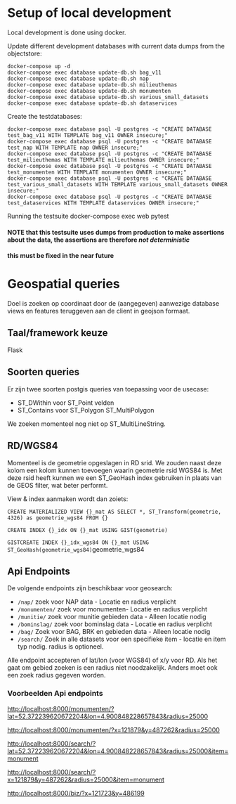 # Setup of local development

Local development is done using docker.

Update different development databases with current data dumps from the objectstore:

    docker-compose up -d
    docker-compose exec database update-db.sh bag_v11
    docker-compose exec database update-db.sh nap
    docker-compose exec database update-db.sh milieuthemas
    docker-compose exec database update-db.sh monumenten
    docker-compose exec database update-db.sh various_small_datasets
    docker-compose exec database update-db.sh dataservices

Create the testdatabases:

    docker-compose exec database psql -U postgres -c "CREATE DATABASE test_bag_v11 WITH TEMPLATE bag_v11 OWNER insecure;"
    docker-compose exec database psql -U postgres -c "CREATE DATABASE test_nap WITH TEMPLATE nap OWNER insecure;"
    docker-compose exec database psql -U postgres -c "CREATE DATABASE test_milieuthemas WITH TEMPLATE milieuthemas OWNER insecure;"
    docker-compose exec database psql -U postgres -c "CREATE DATABASE test_monumenten WITH TEMPLATE monumenten OWNER insecure;"
    docker-compose exec database psql -U postgres -c "CREATE DATABASE test_various_small_datasets WITH TEMPLATE various_small_datasets OWNER insecure;"
    docker-compose exec database psql -U postgres -c "CREATE DATABASE test_dataservices WITH TEMPLATE dataservices OWNER insecure;"

Running the testsuite
    docker-compose exec web pytest

#### NOTE that this testsuite uses dumps from production to make assertions about the data, the assertions are therefore *not deterministic*
#### this must be fixed in the near future


# Geospatial queries

Doel is zoeken op coordinaat door de (aangegeven) aanwezige database
views en features teruggeven aan de client in geojson formaat.

## Taal/framework keuze

Flask

## Soorten queries
Er zijn twee soorten postgis queries van toepassing voor de usecase:

* ST_DWithin voor ST_Point velden
* ST_Contains voor ST_Polygon ST_MultiPolygon

We zoeken momenteel nog niet op ST_MultiLineString.

## RD/WGS84
Momenteel is de geometrie opgeslagen in RD srid. We zouden naast deze
kolom een kolom kunnen toevoegen waarin geometrie rsid WGS84 is. Met
deze rsid heeft kunnen we een ST_GeoHash index gebruiken in plaats van
de GEOS filter, wat beter performt.

View & index aanmaken wordt dan zoiets:

`CREATE MATERIALIZED VIEW {}_mat AS SELECT *, ST_Transform(geometrie,
4326) as geometrie_wgs84 FROM {}`

`CREATE INDEX {}_idx ON {}_mat USING GIST(geometrie)`

`GISTCREATE INDEX {}_idx_wgs84 ON {}_mat USING
ST_GeoHash(geometrie_wgs84)`geometrie_wgs84


## Api Endpoints

De volgende endpoints zijn beschikbaar voor geosearch:

- `/nap/` zoek voor NAP data - Locatie en radius verplicht
- `/monumenten/` zoek voor monumenten- Locatie en radius verplicht
- `/munitie/` zoek voor munitie gebieden data - Alleen locatie nodig
- `/bominslag/` zoek voor bominslag data - Locatie en radius verplicht
- `/bag/` Zoek voor BAG, BRK en gebieden data - Alleen locatie nodig
- `/search/` Zoek in alle datasets voor een specifieke item - locatie en item typ nodig. radius is optioneel.

Alle endpoint accepteren of lat/lon (voor WGS84) of x/y voor RD. Als het gaat om gebied zoeken is een radius niet noodzakelijk. Anders moet ook een zoek radius gegeven worden.

### Voorbeelden Api endpoints
<http://localhost:8000/monumenten/?lat=52.372239620672204&lon=4.900848228657843&radius=25000>

<http://localhost:8000/monumenten/?x=121879&y=487262&radius=25000>

<http://localhost:8000/search/?lat=52.372239620672204&lon=4.900848228657843&radius=25000&item=monument>

<http://localhost:8000/search/?x=121879&y=487262&radius=25000&item=monument>

<http://localhost:8000/biz/?x=121723&y=486199>

